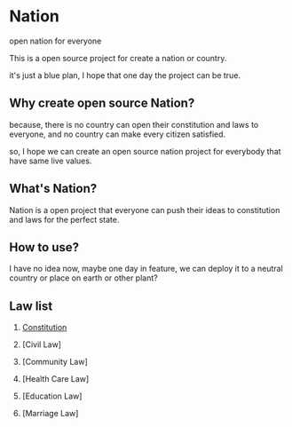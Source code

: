 # Nation

open nation for everyone

This is a open source project for create a nation or country.

it's just a blue plan, I hope that one day the project can be true.

## Why create open source Nation?

because, there is no country can open their constitution and laws to everyone, and no country can make every citizen satisfied.

so, I hope we can create an open source nation project for everybody that have same live values.

## What's Nation?

Nation is a open project that everyone can push their ideas to constitution and laws for the perfect state.

## How to use?

I have no idea now, maybe one day in feature, we can deploy it to a neutral country or place on earth or other plant?

## Law list

1. [Constitution](./Constitution.md)

2. [Civil Law]

3. [Community Law]

4. [Health Care Law]

5. [Education Law]

6. [Marriage Law]
